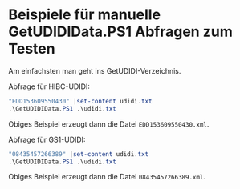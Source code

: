 # Beispiele für manuelle GetUDIDIData.PS1 Abfragen zum Testen

Am einfachsten man geht ins GetUDIDI-Verzeichnis.

Abfrage für HIBC-UDIDI:
```Powershell
"EDD153609550430" |set-content udidi.txt
.\GetUDIDIData.PS1 .\udidi.txt
```

Obiges Beispiel erzeugt dann die Datei <Code>EDD153609550430.xml</Code>.

Abfrage für GS1-UDIDI:
```Powershell
"08435457266389" |set-content udidi.txt
.\GetUDIDIData.PS1 .\udidi.txt
```

Obiges Beispiel erzeugt dann die Datei <Code>08435457266389.xml</Code>.
